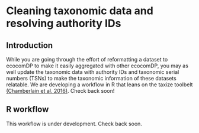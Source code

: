 # Cleaning taxonomic data and resolving authority IDs

Introduction
---
While you are going through the effort of reformatting a dataset to ecocomDP to make it easily aggregated with other ecocomDP, you may as well update the taxonomic data with authority IDs and taxonomic serial numbers (TSNs) to make the taxonomic information of these datasets relatable. We are developing a workflow in R that leans on the taxize toolbelt [(Chamberlain et al. 2016)](https://github.com/ropensci/taxize). Check back soon!

R workflow
---
This workflow is under development. Check back soon.
